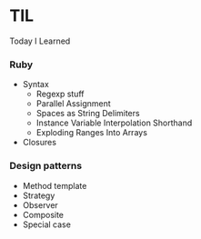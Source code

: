 # TIL   
Today I Learned   
   
### Ruby
- Syntax
   - Regexp stuff
   - Parallel Assignment
   - Spaces as String Delimiters
   - Instance Variable Interpolation Shorthand
   - Exploding Ranges Into Arrays
- Closures
### Design patterns
- Method template
- Strategy
- Observer
- Composite
- Special case
